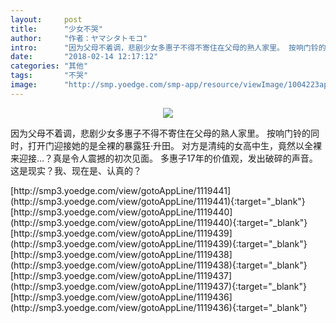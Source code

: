 ```yaml
---
layout:     post
title:      "少女不哭"
author:     "作者：ヤマシタトモコ"
intro:      "因为父母不着调，悲剧少女多惠子不得不寄住在父母的熟人家里。 按响门铃的同时，打开门迎接她的是全裸的暴露狂·升田。 对方是清纯的女高中生，竟然以全裸来迎接…？真是令人震撼的初次见面。 多惠子17年的价值观，发出破碎的声音。 这是现实？我、现在是、认真的？"
date:       "2018-02-14 12:17:12"
categories: "其他"
tags:       "不哭"
image:      "http://smp.yoedge.com/smp-app/resource/viewImage/1004223appline.png"
---
```

<div style="text-align: center">
<p><img src="http://smp.yoedge.com/smp-app/resource/viewImage/1004223appline.png"/></p>
</div>
<p class="post-meta">
<span>因为父母不着调，悲剧少女多惠子不得不寄住在父母的熟人家里。 按响门铃的同时，打开门迎接她的是全裸的暴露狂·升田。 对方是清纯的女高中生，竟然以全裸来迎接…？真是令人震撼的初次见面。 多惠子17年的价值观，发出破碎的声音。 这是现实？我、现在是、认真的？</span>
</p>
[http://smp3.yoedge.com/view/gotoAppLine/1119441](http://smp3.yoedge.com/view/gotoAppLine/1119441){:target="_blank"}
[http://smp3.yoedge.com/view/gotoAppLine/1119440](http://smp3.yoedge.com/view/gotoAppLine/1119440){:target="_blank"}
[http://smp3.yoedge.com/view/gotoAppLine/1119439](http://smp3.yoedge.com/view/gotoAppLine/1119439){:target="_blank"}
[http://smp3.yoedge.com/view/gotoAppLine/1119438](http://smp3.yoedge.com/view/gotoAppLine/1119438){:target="_blank"}
[http://smp3.yoedge.com/view/gotoAppLine/1119437](http://smp3.yoedge.com/view/gotoAppLine/1119437){:target="_blank"}
[http://smp3.yoedge.com/view/gotoAppLine/1119436](http://smp3.yoedge.com/view/gotoAppLine/1119436){:target="_blank"}


